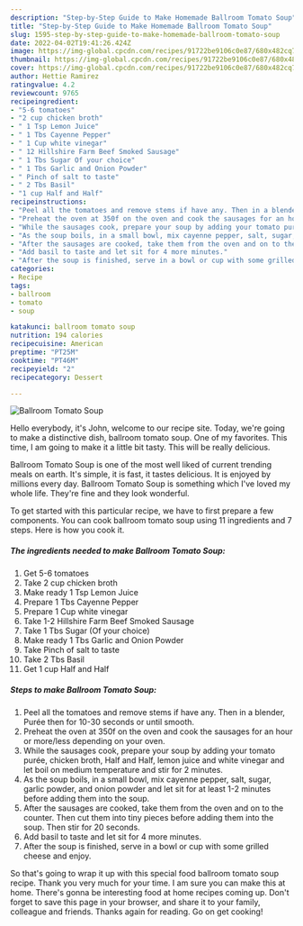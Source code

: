 ```yaml
---
description: "Step-by-Step Guide to Make Homemade Ballroom Tomato Soup"
title: "Step-by-Step Guide to Make Homemade Ballroom Tomato Soup"
slug: 1595-step-by-step-guide-to-make-homemade-ballroom-tomato-soup
date: 2022-04-02T19:41:26.424Z
image: https://img-global.cpcdn.com/recipes/91722be9106c0e87/680x482cq70/ballroom-tomato-soup-recipe-main-photo.jpg
thumbnail: https://img-global.cpcdn.com/recipes/91722be9106c0e87/680x482cq70/ballroom-tomato-soup-recipe-main-photo.jpg
cover: https://img-global.cpcdn.com/recipes/91722be9106c0e87/680x482cq70/ballroom-tomato-soup-recipe-main-photo.jpg
author: Hettie Ramirez
ratingvalue: 4.2
reviewcount: 9765
recipeingredient:
- "5-6 tomatoes"
- "2 cup chicken broth"
- " 1 Tsp Lemon Juice"
- " 1 Tbs Cayenne Pepper"
- " 1 Cup white vinegar"
- " 12 Hillshire Farm Beef Smoked Sausage"
- " 1 Tbs Sugar Of your choice"
- " 1 Tbs Garlic and Onion Powder"
- " Pinch of salt to taste"
- " 2 Tbs Basil"
- "1 cup Half and Half"
recipeinstructions:
- "Peel all the tomatoes and remove stems if have any. Then in a blender, Purée then for 10-30 seconds or until smooth."
- "Preheat the oven at 350f on the oven and cook the sausages for an hour or more/less depending on your oven."
- "While the sausages cook, prepare your soup by adding your tomato purée, chicken broth, Half and Half, lemon juice and white vinegar and let boil on medium temperature and stir for 2 minutes."
- "As the soup boils, in a small bowl, mix cayenne pepper, salt, sugar, garlic powder, and onion powder and let sit for at least 1-2 minutes before adding them into the soup."
- "After the sausages are cooked, take them from the oven and on to the counter. Then cut them into tiny pieces before adding them into the soup. Then stir for 20 seconds."
- "Add basil to taste and let sit for 4 more minutes."
- "After the soup is finished, serve in a bowl or cup with some grilled cheese and enjoy."
categories:
- Recipe
tags:
- ballroom
- tomato
- soup

katakunci: ballroom tomato soup 
nutrition: 194 calories
recipecuisine: American
preptime: "PT25M"
cooktime: "PT46M"
recipeyield: "2"
recipecategory: Dessert

---
```



![Ballroom Tomato Soup](https://img-global.cpcdn.com/recipes/91722be9106c0e87/680x482cq70/ballroom-tomato-soup-recipe-main-photo.jpg)

Hello everybody, it's John, welcome to our recipe site. Today, we're going to make a distinctive dish, ballroom tomato soup. One of my favorites. This time, I am going to make it a little bit tasty. This will be really delicious.

Ballroom Tomato Soup is one of the most well liked of current trending meals on earth. It's simple, it is fast, it tastes delicious. It is enjoyed by millions every day. Ballroom Tomato Soup is something which I've loved my whole life. They're fine and they look wonderful.




To get started with this particular recipe, we have to first prepare a few components. You can cook ballroom tomato soup using 11 ingredients and 7 steps. Here is how you cook it.

<!--inarticleads1-->

##### The ingredients needed to make Ballroom Tomato Soup:

1. Get 5-6 tomatoes
1. Take 2 cup chicken broth
1. Make ready  1 Tsp Lemon Juice
1. Prepare  1 Tbs Cayenne Pepper
1. Prepare  1 Cup white vinegar
1. Take  1-2 Hillshire Farm Beef Smoked Sausage
1. Take  1 Tbs Sugar (Of your choice)
1. Make ready  1 Tbs Garlic and Onion Powder
1. Take  Pinch of salt to taste
1. Take  2 Tbs Basil
1. Get 1 cup Half and Half




<!--inarticleads2-->

##### Steps to make Ballroom Tomato Soup:

1. Peel all the tomatoes and remove stems if have any. Then in a blender, Purée then for 10-30 seconds or until smooth.
1. Preheat the oven at 350f on the oven and cook the sausages for an hour or more/less depending on your oven.
1. While the sausages cook, prepare your soup by adding your tomato purée, chicken broth, Half and Half, lemon juice and white vinegar and let boil on medium temperature and stir for 2 minutes.
1. As the soup boils, in a small bowl, mix cayenne pepper, salt, sugar, garlic powder, and onion powder and let sit for at least 1-2 minutes before adding them into the soup.
1. After the sausages are cooked, take them from the oven and on to the counter. Then cut them into tiny pieces before adding them into the soup. Then stir for 20 seconds.
1. Add basil to taste and let sit for 4 more minutes.
1. After the soup is finished, serve in a bowl or cup with some grilled cheese and enjoy.




So that's going to wrap it up with this special food ballroom tomato soup recipe. Thank you very much for your time. I am sure you can make this at home. There's gonna be interesting food at home recipes coming up. Don't forget to save this page in your browser, and share it to your family, colleague and friends. Thanks again for reading. Go on get cooking!
